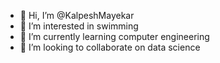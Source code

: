 - 👋 Hi, I’m @KalpeshMayekar
- 👀 I’m interested in swimming
- 🌱 I’m currently learning computer engineering
- 💞️ I’m looking to collaborate on data science
